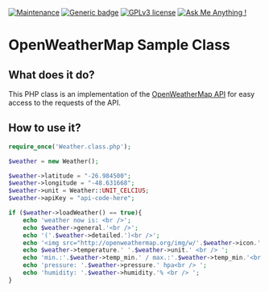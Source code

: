 [![Maintenance](https://img.shields.io/badge/Maintained%3F-no-red.svg)](#)
[![Generic badge](https://img.shields.io/badge/Status-Deprecated-orange.svg)](#)
[![GPLv3 license](https://img.shields.io/badge/License-GPLv3-blue.svg)](https://www.gnu.org/licenses/gpl-3.0.en.html)
[![Ask Me Anything !](https://img.shields.io/badge/Ask%20me-anything-1abc9c.svg)](https://github.com/marcelkohl)

# OpenWeatherMap Sample Class

## What does it do?
This PHP class is an implementation of the [OpenWeatherMap API](https://openweathermap.org/api) for easy access to the requests of the API.

## How to use it?

```php
require_once('Weather.class.php');

$weather = new Weather();

$weather->latitude = "-26.984500";
$weather->longitude = "-48.631668";
$weather->unit = Weather::UNIT_CELCIUS;
$weather->apiKey = "api-code-here";

if ($weather->loadWeather() == true){
    echo 'weather now is: <br />';
    echo $weather->general.'<br />';
    echo '('.$weather->detailed.')<br />';
    echo '<img src="http://openweathermap.org/img/w/'.$weather->icon.'.png"><br />';
    echo $weather->temperature.' '.$weather->unit.' <br /> ';
    echo 'min.:'.$weather->temp_min.' / max.:'.$weather->temp_min.'<br />';
    echo 'pressure: '.$weather->pressure.' hpa<br /> ';
    echo 'humidity: '.$weather->humidity.'% <br /> ';
}
```

